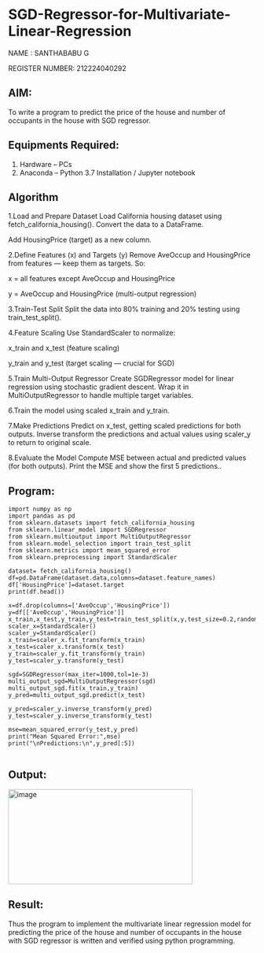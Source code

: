 # SGD-Regressor-for-Multivariate-Linear-Regression
NAME :   SANTHABABU  G


REGISTER NUMBER: 212224040292

## AIM:


To write a program to predict the price of the house and number of occupants in the house with SGD regressor.

## Equipments Required:


1. Hardware – PCs
2. Anaconda – Python 3.7 Installation / Jupyter notebook

## Algorithm


1.Load and Prepare Dataset Load California housing dataset using fetch_california_housing().
Convert the data to a DataFrame.

Add HousingPrice (target) as a new column.

2.Define Features (x) and Targets (y) Remove AveOccup and HousingPrice from features — keep them as targets.
So:

x = all features except AveOccup and HousingPrice

y = AveOccup and HousingPrice (multi-output regression)

3.Train-Test Split Split the data into 80% training and 20% testing using train_test_split().

4.Feature Scaling Use StandardScaler to normalize:

x_train and x_test (feature scaling)

y_train and y_test (target scaling — crucial for SGD)

5.Train Multi-Output Regressor Create SGDRegressor model for linear regression using stochastic gradient descent.
Wrap it in MultiOutputRegressor to handle multiple target variables.

6.Train the model using scaled x_train and y_train.

7.Make Predictions Predict on x_test, getting scaled predictions for both outputs.
Inverse transform the predictions and actual values using scaler_y to return to original scale.

8.Evaluate the Model Compute MSE between actual and predicted values (for both outputs).
Print the MSE and show the first 5 predictions.. 

## Program:
```
import numpy as np
import pandas as pd
from sklearn.datasets import fetch_california_housing
from sklearn.linear_model import SGDRegressor
from sklearn.multioutput import MultiOutputRegressor
from sklearn.model_selection import train_test_split
from sklearn.metrics import mean_squared_error
from sklearn.preprocessing import StandardScaler

dataset= fetch_california_housing()
df=pd.DataFrame(dataset.data,columns=dataset.feature_names)
df['HousingPrice']=dataset.target
print(df.head())

x=df.drop(columns=['AveOccup','HousingPrice'])
y=df[['AveOccup','HousingPrice']]
x_train,x_test,y_train,y_test=train_test_split(x,y,test_size=0.2,random_state=42)
scaler_x=StandardScaler()
scaler_y=StandardScaler()
x_train=scaler_x.fit_transform(x_train)
x_test=scaler_x.transform(x_test)
y_train=scaler_y.fit_transform(y_train)
y_test=scaler_y.transform(y_test)

sgd=SGDRegressor(max_iter=1000,tol=1e-3)
multi_output_sgd=MultiOutputRegressor(sgd)
multi_output_sgd.fit(x_train,y_train)
y_pred=multi_output_sgd.predict(x_test)

y_pred=scaler_y.inverse_transform(y_pred)
y_test=scaler_y.inverse_transform(y_test)

mse=mean_squared_error(y_test,y_pred)
print("Mean Squared Error:",mse)
print("\nPredictions:\n",y_pred[:5])


```

## Output:
<img width="375" height="193" alt="image" src="https://github.com/user-attachments/assets/4dcf139f-fa80-4691-8a5f-05a0039b7008" />



## Result:
Thus the program to implement the multivariate linear regression model for predicting the price of the house and number of occupants in the house with SGD regressor is written and verified using python programming.
